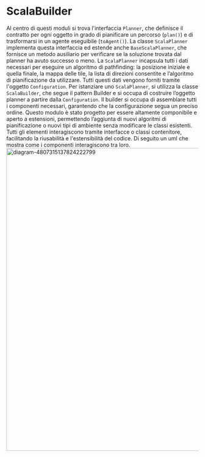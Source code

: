 # ScalaBuilder
Al centro di questi moduli si trova l'interfaccia `Planner`, che definisce il contratto per ogni oggetto in grado di pianificare un percorso (`plan()`) e di trasformarsi in un agente eseguibile (`toAgent()`). La classe `ScalaPlanner` implementa questa interfaccia ed estende anche `BaseScalaPlanner`, che fornisce un metodo ausiliario per verificare se la soluzione trovata dal planner ha avuto successo o meno.
La `ScalaPlanner` incapsula tutti i dati necessari per eseguire un algoritmo di pathfinding: la posizione iniziale e quella finale, la mappa delle tile, la lista di direzioni consentite e l’algoritmo di pianificazione da utilizzare. Tutti questi dati vengono forniti tramite l'oggetto `Configuration`.
Per istanziare uno `ScalaPlanner`, si utilizza la classe `ScalaBuilder`, che segue il pattern Builder e si occupa di costruire l’oggetto planner a partire dalla `Configuration`. Il builder si occupa di assemblare tutti i componenti necessari, garantendo che la configurazione segua un preciso ordine.
Questo modulo è stato progetto per essere altamente componibile e aperto a estensioni, permettendo l’aggiunta di nuovi algoritmi di pianificazione o nuovi tipi di ambiente senza modificare le classi esistenti. Tutti gli elementi interagiscono tramite interfacce o classi contenitore, facilitando la riusabilità e l'estensibilità del codice.
Di seguito un uml che mostra come i componenti interagiscono tra loro.
<img width="918" height="794" alt="diagram-4807315137824222799" src="https://github.com/user-attachments/assets/d23bf1ed-7a78-411c-a588-a47a516a82b8" />
